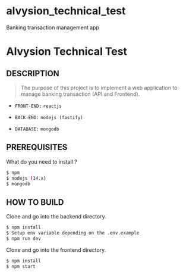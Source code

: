 # alvysion_technical_test

Banking transaction management app

# Alvysion Technical Test

## DESCRIPTION

> The purpose of this project is to implement a web application to manage banking transaction (API and Frontend).


- `FRONT-END:` `reactjs`

- `BACK-END:` `nodejs (fastify)`

- `DATABASE:` `mongodb`

## PREREQUISITES
What do you need to install ?
```bash
$ npm
$ nodejs (14.x)
$ mongodb
```

## HOW TO BUILD
Clone and go into the backend directory.

```bash
$ npm install
$ Setup env variable depending on the .env.example
$ npm run dev
```

Clone and go into the frontend directory.

```bash
$ npm install
$ npm start
```